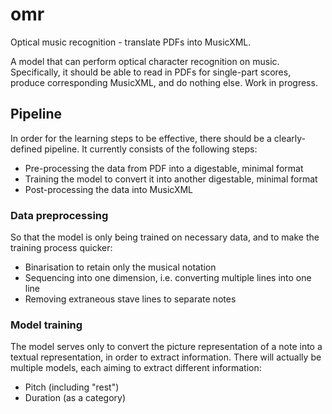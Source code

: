 # omr
Optical music recognition - translate PDFs into MusicXML.

A model that can perform optical character recognition on music. Specifically, it should be able to read in PDFs for single-part scores, produce corresponding MusicXML, and do nothing else. Work in progress.

## Pipeline

In order for the learning steps to be effective, there should be a clearly-defined pipeline. It currently consists of the following steps:

* Pre-processing the data from PDF into a digestable, minimal format
* Training the model to convert it into another digestable, minimal format
* Post-processing the data into MusicXML

### Data preprocessing

So that the model is only being trained on necessary data, and to make the training process quicker:

* Binarisation to retain only the musical notation
* Sequencing into one dimension, i.e. converting multiple lines into one line
* Removing extraneous stave lines to separate notes

### Model training

The model serves only to convert the picture representation of a note into a textual representation, in order to extract information. There will actually be multiple models, each aiming to extract different information:

* Pitch (including "rest")
* Duration (as a category)
